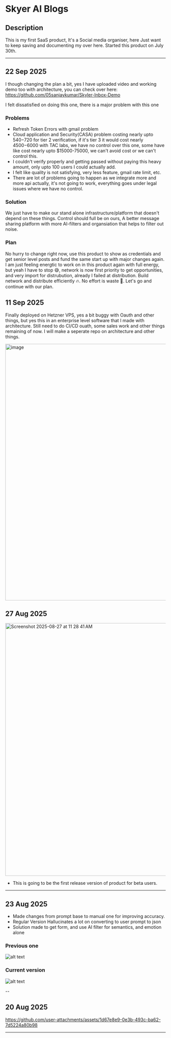 # Skyer AI Blogs

## Description

This is my first SaaS product, It's a Social media organiser, here Just want to keep saving and documenting my over here. Started this product on July 30th. 

---
## 22 Sep 2025

I though changing the plan a bit, yes I have uploaded video and working demo too with architecture, you can check over here: https://github.com/05sanjaykumar/Skyler-Inbox-Demo

I felt dissatisfied on doing this one, there is a major problem with this one

### Problems

- Refresh Token Errors with gmail problem
- Cloud application and Security(CASA) problem costing nearly upto $540-$720 for tier 2 verification, if it's tier 3 it would cost nearly $4500-$6000 with TAC labs, we have no control over this one, some have like cost nearly upto $15000-75000, we can't avoid cost or we can't control this.
- I couldn't verify properly and getting passed without paying this heavy amount, only upto 100 users I could actually add.
- I felt like quality is not satisfying, very less feature, gmail rate limit, etc.
- There are lot of problems going to happen as we integrate more and more api actually, it's not going to work, everything goes under legal issues where we have no control.

### Solution

We just have to make our stand alone infrastructure/platform that doesn't depend on these things. Control should full be on ours, A better message sharing platform with more AI-filters and organsiation that helps to filter out noise. 

### Plan

No hurry to change right now, use this product to show as credentials and get senior level posts and fund the same start up with major changes again. I am just feeling energtic to work on in this product again with full energy, but yeah I have to stop 😅, network is now first priority to get opportunities, and very import for distrubution, already I failed at distribution. Build network and distribute efficiently 🔥. No effort is waste 💪.  Let's go and continue with our plan.

## 11 Sep 2025

Finally deployed on Hetzner VPS, yes a bit buggy with Oauth and other things, but yes this in an enterprise level software that I made with architecture. Still need to do CI/CD ouath, some sales work and other things remaining of now. I will make a seperate repo on architecture and other things.

<img width="1512" height="804" alt="image" src="https://github.com/user-attachments/assets/3a910071-0497-429f-b10e-161a8794005a" />


## 27 Aug 2025

<img width="1439" height="792" alt="Screenshot 2025-08-27 at 11 28 41 AM" src="https://github.com/user-attachments/assets/f24bb8e9-a92c-4f50-862f-b979b7b0f9cf" />

- This is going to be the first release version of product for beta users. 

---
## 23 Aug 2025

- Made changes from prompt base to manual one for improving accuracy.
- Regular Version Hallucinates a lot on converting to user prompt to json
- Solution made to get form, and use AI filter for semantics, and emotion alone

### Previous one

![alt text](image-1.png)

### Current version

![alt text](image-2.png)

--
## 20 Aug 2025



https://github.com/user-attachments/assets/1d67e8e9-0e3b-493c-ba62-7d5224a80b98



---
